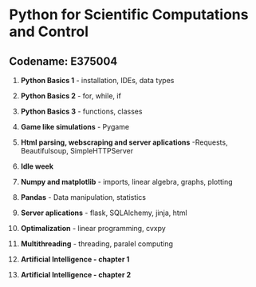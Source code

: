 # Python for Scientific Computations and Control 
## Codename: E375004

1. **Python Basics 1** - installation, IDEs, data types

1. **Python Basics 2** - for, while, if

1. **Python Basics 3** - functions, classes

1. **Game like simulations** - Pygame

1. **Html parsing, webscraping and server aplications** -Requests, Beautifulsoup, SimpleHTTPServer
   
1. **Idle week**

1. **Numpy and matplotlib** - imports, linear algebra, graphs, plotting

1. **Pandas** - Data manipulation, statistics

1. **Server aplications** - flask, SQLAlchemy, jinja, html

1. **Optimalization** - linear programming, cvxpy

1. **Multithreading** - threading, paralel computing

1. **Artificial Intelligence - chapter 1**

1. **Artificial Intelligence - chapter 2**
